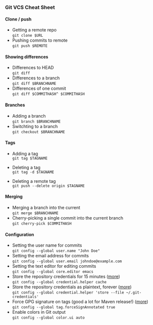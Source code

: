 ### Git VCS Cheat Sheet

#### Clone / push
* Getting a remote repo<br/>
  `git clone $URL`
* Pushing commits to remote<br/>
  `git push $REMOTE`

#### Showing differences

* Differences to HEAD<br/>
  `git diff`
* Differences to a branch<br/>
  `git diff $BRANCHNAME`
* Differences of one commit<br/>
  `git diff $COMMITHASH^ $COMMITHASH`

#### Branches

* Adding a branch<br/>
  `git branch $BRANCHNAME`
* Switchting to a branch<br/>
  `git checkout $BRANCHNAME`

#### Tags
* Adding a tag<br/>
  `git tag $TAGNAME`

* Deleting a tag<br/>
  `git tag -d $TAGNAME`

* Deleting a remote tag<br/>
  `git push --delete origin $TAGNAME`

#### Merging
* Merging a branch into the current<br/>
  `git merge $BRANCHNAME`
* Cherry-picking a single commit into the current branch<br/>
  `git cherry-pick $COMMITHASH`

#### Configuration

* Setting the user name for commits<br/>
  `git config --global user.name "John Doe"`
* Setting the email address for commits<br/>
  `git config --global user.email johndoe@example.com`
* Setting the text editor for editing commits<br/>
  `git config --global core.editor emacs`
* Store the repository credentials for 15 minutes ([more](https://git-scm.com/book/en/v2/Git-Tools-Credential-Storage))<br/>
  `git config --global credential.helper cache`
* Store the repository credentials as plaintext, forever ([more](https://git-scm.com/book/en/v2/Git-Tools-Credential-Storage))<br/>
  `git config --global credential.helper 'store --file ~/.git-credentials'`
* Force GPG signature on tags (good a lot for Maven release!) ([more](https://git-scm.com/docs/git-config/2.9.3#git-config-tagforceSignAnnotated))<br/>
  `git config --global tag.forceSignAnnotated true`
* Enable colors in Git output<br/>
  `git config --global color.ui auto`
